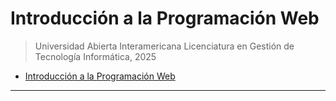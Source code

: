 # Introducción a la Programación Web

> Universidad Abierta Interamericana
> Licenciatura en Gestión de Tecnología Informática, 2025

- [Introducción a la Programación Web](#introducción-a-la-programación-web)

---
